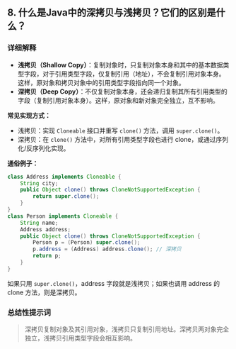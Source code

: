 ## 8. 什么是Java中的深拷贝与浅拷贝？它们的区别是什么？

### 详细解释

- **浅拷贝（Shallow Copy）**：复制对象时，只复制对象本身和其中的基本数据类型字段，对于引用类型字段，仅复制引用（地址），不会复制引用对象本身。这样，原对象和拷贝对象中的引用类型字段指向同一个对象。
- **深拷贝（Deep Copy）**：不仅复制对象本身，还会递归复制其所有引用类型的字段（复制引用对象本身）。这样，原对象和新对象完全独立，互不影响。

**常见实现方式：**
- 浅拷贝：实现 `Cloneable` 接口并重写 `clone()` 方法，调用 `super.clone()`。
- 深拷贝：在 `clone()` 方法中，对所有引用类型字段也进行 clone，或通过序列化/反序列化实现。

**通俗例子：**
```java
class Address implements Cloneable {
    String city;
    public Object clone() throws CloneNotSupportedException {
        return super.clone();
    }
}
class Person implements Cloneable {
    String name;
    Address address;
    public Object clone() throws CloneNotSupportedException {
        Person p = (Person) super.clone();
        p.address = (Address) address.clone(); // 深拷贝
        return p;
    }
}
```
如果只用 `super.clone()`，address 字段就是浅拷贝；如果也调用 address 的 clone 方法，则是深拷贝。

### 总结性提示词

> 深拷贝复制对象及其引用对象，浅拷贝只复制引用地址。深拷贝两对象完全独立，浅拷贝引用类型字段会相互影响。